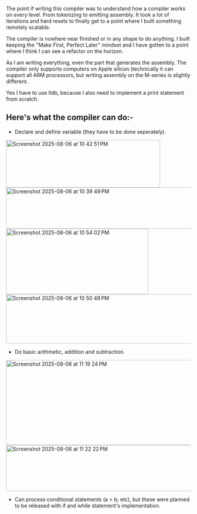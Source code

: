 The point if writing this compiler was to understand how a compiler works on every level. From tokenizing to emitting assembly. It took a lot of iterations and hard resets to finally get to a point where I built something remotely scalable. 

The compiler is nowhere near finished or in any shape to do anything. I built keeping the "Make First, Perfect Later" mindset and I have gotten to a point where I think I can see a refactor on the horizon. 

As I am writing everything, even the part that generates the assembly. The compiler only supports computers on Apple silicon (technically it can support all ARM processors, but writing assembly on the M-series is slightly different.

Yes I have to use lldb, because I also need to implement a print statement from scratch.

Here's what the compiler can do:-
- 


  - Declare and define variable (they have to be done seperately).
<img width="420" height="129" alt="Screenshot 2025-08-06 at 10 42 51 PM" src="https://github.com/user-attachments/assets/e1eb8a82-752e-43d4-ab40-e964befc8554" />
<img width="929" height="112" alt="Screenshot 2025-08-06 at 10 39 49 PM" src="https://github.com/user-attachments/assets/b5758bb2-c9b6-43ea-82f6-092db51cfc83" />
<img width="387" height="178" alt="Screenshot 2025-08-06 at 10 54 02 PM" src="https://github.com/user-attachments/assets/a1c097fc-4c0b-4b34-8396-93dd41d042b8" />
<img width="728" height="134" alt="Screenshot 2025-08-06 at 10 50 49 PM" src="https://github.com/user-attachments/assets/e407384f-118f-4eda-b076-24771b67b8e6" />

  - Do basic arithmetic, addition and subtraction.

<img width="660" height="231" alt="Screenshot 2025-08-06 at 11 19 24 PM" src="https://github.com/user-attachments/assets/1fd3464b-b933-4a92-bc7c-1c703ab1f811" />
<img width="727" height="125" alt="Screenshot 2025-08-06 at 11 22 22 PM" src="https://github.com/user-attachments/assets/885cb3c4-7454-4820-802b-24ecf6cfbf69" />




  - Can process conditional statements (a > b; etc), but these were planned to be released with if and while statement's implementation.
